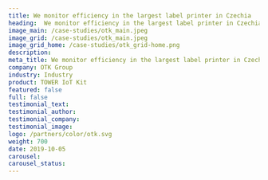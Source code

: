```yaml
---
title: We monitor efficiency in the largest label printer in Czechia
heading:  We monitor efficiency in the largest label printer in Czechia
image_main: /case-studies/otk_main.jpeg
image_grid: /case-studies/otk_main.jpeg
image_grid_home: /case-studies/otk_grid-home.png
description:
meta_title: We monitor efficiency in the largest label printer in Czechia | HARDWARIO case study
company: OTK Group
industry: Industry
product: TOWER IoT Kit
featured: false
full: false
testimonial_text: 
testimonial_author: 
testimonial_company: 
testimonial_image: 
logo: /partners/color/otk.svg
weight: 700
date: 2019-10-05
carousel: 
carousel_status: 
---
```

